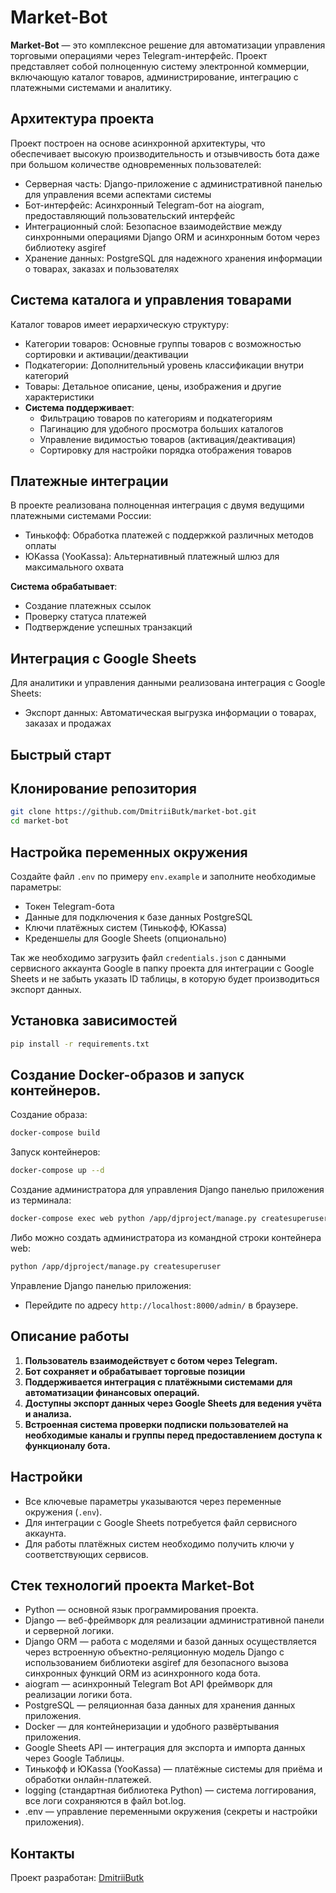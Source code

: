 # Market-Bot

**Market-Bot** — это комплексное решение для автоматизации управления торговыми операциями через Telegram-интерфейс.
Проект представляет собой полноценную систему электронной коммерции, включающую каталог товаров, администрирование,
интеграцию с платежными системами и аналитику.

## Архитектура проекта

Проект построен на основе асинхронной архитектуры, что обеспечивает высокую производительность и отзывчивость бота даже
при большом количестве одновременных пользователей:

- Серверная часть: Django-приложение с административной панелью для управления всеми аспектами системы
- Бот-интерфейс: Асинхронный Telegram-бот на aiogram, предоставляющий пользовательский интерфейс
- Интеграционный слой: Безопасное взаимодействие между синхронными операциями Django ORM и асинхронным ботом через
  библиотеку asgiref
- Хранение данных: PostgreSQL для надежного хранения информации о товарах, заказах и пользователях

## Система каталога и управления товарами

Каталог товаров имеет иерархическую структуру:

- Категории товаров: Основные группы товаров с возможностью сортировки и активации/деактивации
- Подкатегории: Дополнительный уровень классификации внутри категорий
- Товары: Детальное описание, цены, изображения и другие характеристики
- **Система поддерживает**:
    - Фильтрацию товаров по категориям и подкатегориям
    - Пагинацию для удобного просмотра больших каталогов
    - Управление видимостью товаров (активация/деактивация)
    - Сортировку для настройки порядка отображения товаров

## Платежные интеграции

В проекте реализована полноценная интеграция с двумя ведущими платежными системами России:

- Тинькофф: Обработка платежей с поддержкой различных методов оплаты
- ЮKassa (YooKassa): Альтернативный платежный шлюз для максимального охвата

**Система обрабатывает**:

- Создание платежных ссылок
- Проверку статуса платежей
- Подтверждение успешных транзакций

## Интеграция с Google Sheets

Для аналитики и управления данными реализована интеграция с Google Sheets:

- Экспорт данных: Автоматическая выгрузка информации о товарах, заказах и продажах

## Быстрый старт

## Клонирование репозитория

```bash
git clone https://github.com/DmitriiButk/market-bot.git
cd market-bot
```

## Настройка переменных окружения

Создайте файл `.env` по примеру `env.example` и заполните необходимые параметры:

- Токен Telegram-бота
- Данные для подключения к базе данных PostgreSQL
- Ключи платёжных систем (Тинькофф, ЮKassa)
- Креденшелы для Google Sheets (опционально)

Так же необходимо загрузить файл
`credentials.json` с данными сервисного аккаунта Google в папку проекта для интеграции с Google Sheets и не забыть
указать ID таблицы, в которую будет производиться экспорт данных.

## Установка зависимостей

```bash
pip install -r requirements.txt
```

## Создание Docker-образов и запуск контейнеров.

Создание образа:

```bash
docker-compose build
```

Запуск контейнеров:

```bash
docker-compose up --d
```

Создание администратора для управления Django панелью приложения из терминала:

```bash
docker-compose exec web python /app/djproject/manage.py createsuperuser
```

Либо можно создать администратора из командной строки контейнера web:

```bash
python /app/djproject/manage.py createsuperuser
```

Управление Django панелью приложения:

- Перейдите по адресу `http://localhost:8000/admin/` в браузере.

## Описание работы

1. **Пользователь взаимодействует с ботом через Telegram.**
2. **Бот сохраняет и обрабатывает торговые позиции**
3. **Поддерживается интеграция с платёжными системами для автоматизации финансовых операций.**
4. **Доступны экспорт данных через Google Sheets для ведения учёта и анализа.**
5. **Встроенная система проверки подписки пользователей на необходимые каналы и группы перед предоставлением доступа к
   функционалу бота.**

## Настройки

- Все ключевые параметры указываются через переменные окружения (`.env`).
- Для интеграции с Google Sheets потребуется файл сервисного аккаунта.
- Для работы платёжных систем необходимо получить ключи у соответствующих сервисов.

## Стек технологий проекта Market-Bot

- Python — основной язык программирования проекта.
- Django — веб-фреймворк для реализации административной панели и серверной логики.
- Django ORM — работа с моделями и базой данных осуществляется через встроенную объектно-реляционную модель Django с
  использованием библиотеки asgiref для безопасного вызова синхронных функций ORM из асинхронного кода бота.
- aiogram — асинхронный Telegram Bot API фреймворк для реализации логики бота.
- PostgreSQL — реляционная база данных для хранения данных приложения.
- Docker — для контейнеризации и удобного развёртывания приложения.
- Google Sheets API — интеграция для экспорта и импорта данных через Google Таблицы.
- Тинькофф и ЮKassa (YooKassa) — платёжные системы для приёма и обработки онлайн-платежей.
- logging (стандартная библиотека Python) — система логгирования, все логи сохраняются в файл bot.log.
- .env — управление переменными окружения (секреты и настройки приложения).

## Контакты

Проект разработан: [DmitriiButk](https://github.com/DmitriiButk)
